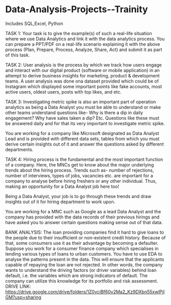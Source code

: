 # Data-Analysis-Projects--Trainity
Includes SQL,Excel, Python


TASK 1:
Your task is to give the example(s) of such a real-life situation where we use Data Analytics and link it with the data analytics process. You can prepare a PPT/PDF on a real-life scenario explaining it with the above process (Plan, Prepare, Process, Analyze, Share, Act) and submit it as part of this task.

TASK 2:
User analysis is the process by which we track how users engage and interact with our digital product (software or mobile application) in an attempt to derive business insights for marketing, product & development teams. A user analysis was done ona dataset provided which could be of Instagram which displayed some important points like fake accounts, most active users, oldest users, posts with top likes, and etc. 

TASK 3:
Investigating metric spike is also an important part of operation analytics as being a Data Analyst you must be able to understand or make other teams understand questions like- Why is there a dip in daily engagement? Why have sales taken a dip? Etc. Questions like these must be answered daily and for that its very important to investigate metric spike.

You are working for a company like Microsoft designated as Data Analyst Lead and is provided with different data sets, tables from which you must derive certain insights out of it and answer the questions asked by different departments.

TASK 4:
Hiring process is the fundamental and the most important function of a company. Here, the MNCs get to know about the major underlying trends about the hiring process. Trends such as- number of rejections, number of interviews, types of jobs, vacancies etc. are important for a company to analyse before hiring freshers or any other individual. Thus, making an opportunity for a Data Analyst job here too!

Being a Data Analyst, your job is to go through these trends and draw insights out of it for hiring department to work upon.

You are working for a MNC such as Google as a lead Data Analyst and the company has provided with the data records of their previous hirings and have asked you to answer certain questions making sense out of that data.

BANK ANALYSIS:
The loan providing companies find it hard to give loans to the people due to their insufficient or non-existent credit history. Because of that, some consumers use it as their advantage by becoming a defaulter. Suppose you work for a consumer finance company which specialises in lending various types of loans to urban customers. You have to use EDA to analyse the patterns present in the data. This will ensure that the applicants capable of repaying the loan are not rejected.
In other words, the company wants to understand the driving factors (or driver variables) behind loan default, i.e. the variables which are strong indicators of default. The company can utilize this knowledge for its portfolio and risk assessment.
DRIVE LINK: https://drive.google.com/drive/folders/1Z0vciBf60v2Ma2_Kz9DXbn55xwlPjIGM?usp=sharing
